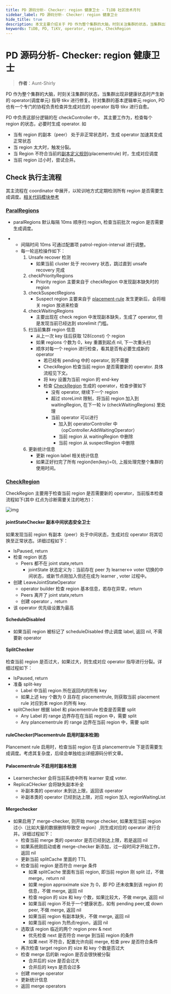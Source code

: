 ```yaml
---
title: PD 源码分析- Checker: region 健康卫士 - TiDB 社区技术月刊
sidebar_label: PD 源码分析- Checker: region 健康卫士
hide_title: true
description: 本文主要介绍关于 PD 作为整个集群的大脑，时刻关注集群的状态，当集群出现非健康状态时产生新的 operator(调度单元) 指导 tikv 进行修复。
keywords: TiDB, PD, TiKV, operator, region, CheckRegion
---
```


# PD 源码分析- Checker: region 健康卫士

> **作者**：Aunt-Shirly

PD 作为整个集群的大脑，时刻关注集群的状态，当集群出现非健康状态时产生新的 operator(调度单元) 指导 tikv 进行修复。针对集群的基本逻辑单元 region, PD 也有一个专门的协程负责检查并生成对应的 operator 指导 tikv 进行自愈。

PD 中负责这部分逻辑的在 checkController 中， 其主要工作为，检查每个 region 的状态，必要时生成 operator. 如

- 当有 region 的副本（peer） 处于非正常状态时，生成 operator 加速其变成正常状态
- 当 region 太大时，触发分裂。
- 当 Region 不符合当前的[副本定义规则](https://docs.pingcap.com/zh/tidb/dev/configure-placement-rules)(placementrule) 时，生成对应调度
- 当前 region 过小时，尝试合并。


## Check 执行主流程

其主流程在 coordinator 中展开，以轮训地方式定期检测所有 region 是否需要生成调度。[相关代码模块参考](https://github.com/tikv/pd/blob/3b3ff6973da682b04970df60c3fd3984aa14a761/server/cluster/coordinator.go#L106-L145)

### [ParalRegions](https://github.com/tikv/pd/blob/3b3ff6973da682b04970df60c3fd3984aa14a761/server/cluster/coordinator.go#L106-L145)

- paralRegions 默认每隔 10ms 顺序扫 region, 检查当前批次 region 是否需要生成调度。

- - 间隔时间 10ms 可通过配置项 patrol-region-interval 进行调整。
  - 每一轮巡检操作如下：
    1. Unsafe recover 检测
       - 如果当前 cluster 处于 recovery 状态，跳过直到 unsafe recovery 完成
    2. checkPriorityRegions
       - Priority region 主要来自于 checkRegion 中发现副本缺失时的 region
    3. checkSuspectRegions
       - Suspect region 主要来自于 [placement-rule](https://docs.pingcap.com/zh/tidb/dev/configure-placement-rules) 发生更新后，会将相关 region 放进来检查
    4. checkWaitingRegions
       - 主要出现在 check region 中发现副本缺失，生成了 operator, 但是发现当前已经达到 storelimit 门槛。
    5. 扫当前集群 region 信息
       - 从上一次 key 往后获取 128(const) 个 region
       - 如果 regions 个数为 0，key 重置到起点 nil, 下一次重头扫
       - 顺序对每一个 region 进行检查，看其是否有必要生成新的 operator
         - 若已经有 pending 中的 operator, 则不需要
         - CheckRegion 检查当前 region 是否需要新的 operator. 具体流程见下文。
         - 将 key 设置为当前 region 的 end-key
         - 检查 [CheckRegion](https://github.com/tikv/pd/blob/3b3ff6973da682b04970df60c3fd3984aa14a761/server/schedule/checker/checker_controller.go#L74) 生成的 operator，检查步骤如下
           - 没有 operator, 继续下一个 region
           - 超过 storeLimit 限制，将当前 region 加入到 waitingRegion, 在下一轮 iv (checkWaitingRegions) 里处理
           - 当前 operator 可以进行
             - 加入到 operatorController 中（opController.AddWaitingOperator）
             - 当前 region 从 waitingRegion 中删除
             - 当前 region 从 suspectRegion 中删除
    6. 更新统计信息
       - 更新 region label 相关统计信息
       - 如果正好扫完了所有 region(len(key)=0), 上报处理完整个集群的使用时间。



### [CheckRegion](https://github.com/tikv/pd/blob/3b3ff6973da682b04970df60c3fd3984aa14a761/server/schedule/checker/checker_controller.go#L74)

CheckRegion 主要用于检查当前 region 是否需要新的 operator，当前版本检查流程如下(其中 红点为诊断需要关注的地方)：

![img](https://tidb-blog.oss-cn-beijing.aliyuncs.com/media/unnamed-1658566161880.png)

#### jointStateChecker 副本中间状态安全卫士

如果发现当前 region 有副本（peer）处于中间状态，生成对应 operator 将其切换至正常状态。详细过程如下：

- IsPaused, return
- 检查 region 状态
  - Peers 都不在 joint state,return
    - jointState 状态定义为：当前存在 peer 为 learner<-> voter 切换的中间状态，或新节点刚加入但还在成为 learner , voter 过程中。
- 创建 LeaveJointStateOperator
  - operator builder 检查 region 基本信息，若存在异常，return
  - Peers 离开了 joint state,return
  - 创建 operator ，return
- 该 operator 优先级设置为最高

#### ScheduleDisabled

- 如果当前 region 被标记了 scheduleDisabled 停止调度 label, 返回 nil, 不需要新 operator

#### SplitChecker 

检查当前 region 是否过大，如果过大，则生成对应 operator 指导进行分裂。详细过程如下：

- IsPaused, return
- 准备 split-key
  - Label 中当前 region 所在返回内的所有 key
  - 如果上述 key 个数为 0 且存在 placementrule, 则获取当前 placement rule 对应到本 region 的所有 key.
- splitChecker 根据 label 和 placementrule 检查是否需要 split
  - Any Label 的 range 边界存在在当前 region 中，需要 split
  - Any plancementrule 的 range 边界在当前 region 中，需要 split

#### ruleChecker(Placementrule 启用时副本检测)

Plancement rule 启用时，检查当前 region 在该 plancementrule 下是否需要生成调度。考虑其复杂度，后续会单独给出详细源码分析文章。

#### Palacementrule 不启用时副本检测

- Learnerchecker 会将当前系统中所有 learner 变成 voter.
- ReplicaCHecker 会将缺失副本补全
  - 补副本类的 operator 未到达上限，返回该 operator
  - 补副本类的 operator 已经到达上限，对应 region 加入 regionWaitingList

#### Mergechecker

- 如果启用了 merge-checker, 则开始 merge checker, 如果发现当前 region 过小（比如大量的数据删除导致空 region）,则生成对应的 operator 进行合并。详细过程如下：
  - 检查当前 merge 类的 operator 是否已经到达上限，若是返回 nil
  - 如果系统刚启动或者 merge-checker 新添加，过一段时间才开始工作，返回 nil
  - 更新当前 splitCache 里面的 TTL
  - 检查当前 region 是否符合 merge 条件
    - 如果 splitCache 里面有当前 region, 即当前 region 刚 split 过，不做merge，return nil
    - 如果 region approximate size 为 0，即 PD 还未收集到该 region 的信息，不做 merge, 返回 nil
    - 检查 region 的 size 和 key 个数，如果比较大，不做 merge, 返回 nil
    - 如果当前 region 不处于一个健康状态，如有 pending peer,或 down peer, 不做 merge, 返回 nil
    - 如果当前 region 有副本缺失，不做 merge, 返回 nil
    - 如果当前 region 为热点region，返回 nil
  - 选取该 region 临近的两个 region prev & next
    - 优先检查 next 是否符合 merge 到当前 region 的条件
    - 如果 next 不符合，配置允许向前 merge, 检查 prev 是否符合条件
  - 再次检查 target region 的 size 和 key 个数是否过大
  - 检查 merge 后的新 region 是否会很快被分裂
    - 合并后的 size 是否会过大
    - 合并后的 keys 是否会过多
  - 创建 merge operator
  - 更新统计信息
  - 返回 merge operators

